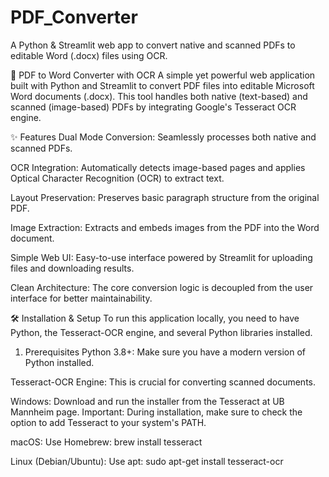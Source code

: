 # PDF_Converter
A Python & Streamlit web app to convert native and scanned PDFs to editable Word (.docx) files using OCR.

📄 PDF to Word Converter with OCR
A simple yet powerful web application built with Python and Streamlit to convert PDF files into editable Microsoft Word documents (.docx). This tool handles both native (text-based) and scanned (image-based) PDFs by integrating Google's Tesseract OCR engine.

✨ Features
Dual Mode Conversion: Seamlessly processes both native and scanned PDFs.

OCR Integration: Automatically detects image-based pages and applies Optical Character Recognition (OCR) to extract text.

Layout Preservation: Preserves basic paragraph structure from the original PDF.

Image Extraction: Extracts and embeds images from the PDF into the Word document.

Simple Web UI: Easy-to-use interface powered by Streamlit for uploading files and downloading results.

Clean Architecture: The core conversion logic is decoupled from the user interface for better maintainability.

🛠️ Installation & Setup
To run this application locally, you need to have Python, the Tesseract-OCR engine, and several Python libraries installed.

1. Prerequisites
Python 3.8+: Make sure you have a modern version of Python installed.

Tesseract-OCR Engine: This is crucial for converting scanned documents.

Windows: Download and run the installer from the Tesseract at UB Mannheim page. Important: During installation, make sure to check the option to add Tesseract to your system's PATH.

macOS: Use Homebrew: brew install tesseract

Linux (Debian/Ubuntu): Use apt: sudo apt-get install tesseract-ocr